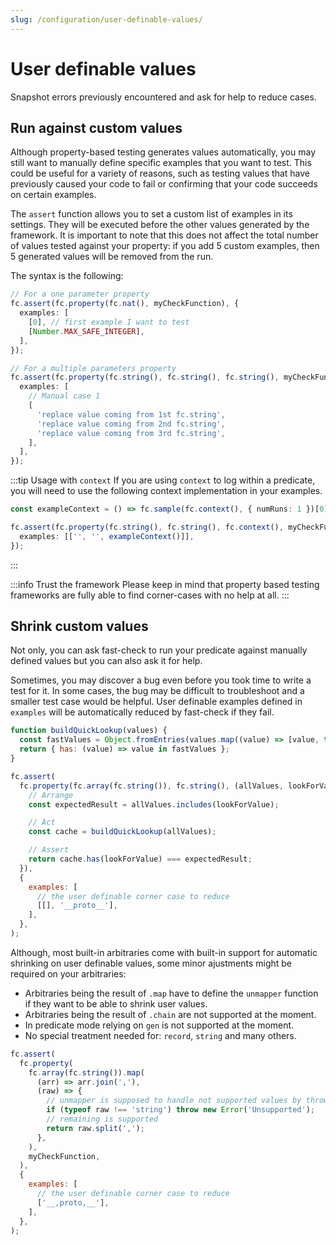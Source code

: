 ```yaml
---
slug: /configuration/user-definable-values/
---
```


# User definable values

Snapshot errors previously encountered and ask for help to reduce cases.

## Run against custom values

Although property-based testing generates values automatically, you may still want to manually define specific examples that you want to test. This could be useful for a variety of reasons, such as testing values that have previously caused your code to fail or confirming that your code succeeds on certain examples.

The `assert` function allows you to set a custom list of examples in its settings. They will be executed before the other values generated by the framework. It is important to note that this does not affect the total number of values tested against your property: if you add 5 custom examples, then 5 generated values will be removed from the run.

The syntax is the following:

```ts
// For a one parameter property
fc.assert(fc.property(fc.nat(), myCheckFunction), {
  examples: [
    [0], // first example I want to test
    [Number.MAX_SAFE_INTEGER],
  ],
});

// For a multiple parameters property
fc.assert(fc.property(fc.string(), fc.string(), fc.string(), myCheckFunction), {
  examples: [
    // Manual case 1
    [
      'replace value coming from 1st fc.string',
      'replace value coming from 2nd fc.string',
      'replace value coming from 3rd fc.string',
    ],
  ],
});
```

:::tip Usage with `context`
If you are using `context` to log within a predicate, you will need to use the following context implementation in your examples.

```ts
const exampleContext = () => fc.sample(fc.context(), { numRuns: 1 })[0];

fc.assert(fc.property(fc.string(), fc.string(), fc.context(), myCheckFunction), {
  examples: [['', '', exampleContext()]],
});
```

:::

:::info Trust the framework
Please keep in mind that property based testing frameworks are fully able to find corner-cases with no help at all.
:::

## Shrink custom values

Not only, you can ask fast-check to run your predicate against manually defined values but you can also ask it for help.

Sometimes, you may discover a bug even before you took time to write a test for it. In some cases, the bug may be difficult to troubleshoot and a smaller test case would be helpful. User definable examples defined in `examples` will be automatically reduced by fast-check if they fail.

```js
function buildQuickLookup(values) {
  const fastValues = Object.fromEntries(values.map((value) => [value, true]));
  return { has: (value) => value in fastValues };
}

fc.assert(
  fc.property(fc.array(fc.string()), fc.string(), (allValues, lookForValue) => {
    // Arrange
    const expectedResult = allValues.includes(lookForValue);

    // Act
    const cache = buildQuickLookup(allValues);

    // Assert
    return cache.has(lookForValue) === expectedResult;
  }),
  {
    examples: [
      // the user definable corner case to reduce
      [[], '__proto__'],
    ],
  },
);
```

Although, most built-in arbitraries come with built-in support for automatic shrinking on user definable values, some minor ajustments might be required on your arbitraries:

- Arbitraries being the result of `.map` have to define the `unmapper` function if they want to be able to shrink user values.
- Arbitraries being the result of `.chain` are not supported at the moment.
- In predicate mode relying on `gen` is not supported at the moment.
- No special treatment needed for: `record`, `string` and many others.

```js
fc.assert(
  fc.property(
    fc.array(fc.string()).map(
      (arr) => arr.join(','),
      (raw) => {
        // unmapper is supposed to handle not supported values by throwing
        if (typeof raw !== 'string') throw new Error('Unsupported');
        // remaining is supported
        return raw.split(',');
      },
    ),
    myCheckFunction,
  ),
  {
    examples: [
      // the user definable corner case to reduce
      ['__,proto,__'],
    ],
  },
);
```
